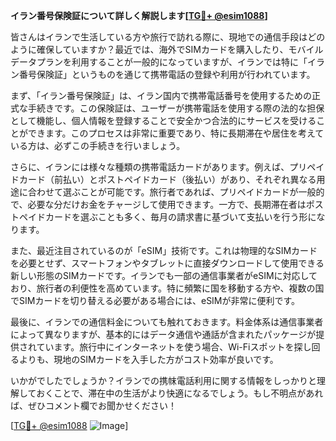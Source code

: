 **イラン番号保険証について詳しく解説します[[TG💪+ @esim1088](https://t.me/s/esim1088)]**

皆さんはイランで生活している方や旅行で訪れる際に、現地での通信手段はどのように確保していますか？最近では、海外でSIMカードを購入したり、モバイルデータプランを利用することが一般的になっていますが、イランでは特に「イラン番号保険証」というものを通じて携帯電話の登録や利用が行われています。

まず、「イラン番号保険証」は、イラン国内で携帯電話番号を使用するための正式な手続きです。この保険証は、ユーザーが携帯電話を使用する際の法的な担保として機能し、個人情報を登録することで安全かつ合法的にサービスを受けることができます。このプロセスは非常に重要であり、特に長期滞在や居住を考えている方は、必ずこの手続きを行いましょう。

さらに、イランには様々な種類の携帯電話カードがあります。例えば、プリペイドカード（前払い）とポストペイドカード（後払い）があり、それぞれ異なる用途に合わせて選ぶことが可能です。旅行者であれば、プリペイドカードが一般的で、必要な分だけお金をチャージして使用できます。一方で、長期滞在者はポストペイドカードを選ぶことも多く、毎月の請求書に基づいて支払いを行う形になります。

また、最近注目されているのが「eSIM」技術です。これは物理的なSIMカードを必要とせず、スマートフォンやタブレットに直接ダウンロードして使用できる新しい形態のSIMカードです。イランでも一部の通信事業者がeSIMに対応しており、旅行者の利便性を高めています。特に頻繁に国を移動する方や、複数の国でSIMカードを切り替える必要がある場合には、eSIMが非常に便利です。

最後に、イランでの通信料金についても触れておきます。料金体系は通信事業者によって異なりますが、基本的にはデータ通信や通話が含まれたパッケージが提供されています。旅行中にインターネットを使う場合、Wi-Fiスポットを探し回るよりも、現地のSIMカードを入手した方がコスト効率が良いです。

いかがでしたでしょうか？イランでの携帓電話利用に関する情報をしっかりと理解しておくことで、滞在中の生活がより快適になるでしょう。もし不明点があれば、ぜひコメント欄でお聞かせください！

[[TG💪+ @esim1088](https://t.me/s/esim1088) ![Image](https://i.postimg.cc/Y0z9fWf4/image.png)]